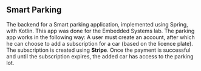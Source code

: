 ## Smart Parking

The backend for a Smart parking application, implemented using Spring, with Kotlin. This app was done for the Embedded Systems lab. 
The parking app works in the following way: A user must create an account, after which he can choose to add a subscription for a car (based on the licence plate). The subscription is created using **Stripe**. Once the payment is successful and until the subscription expires, the added car has access to the parking lot.
